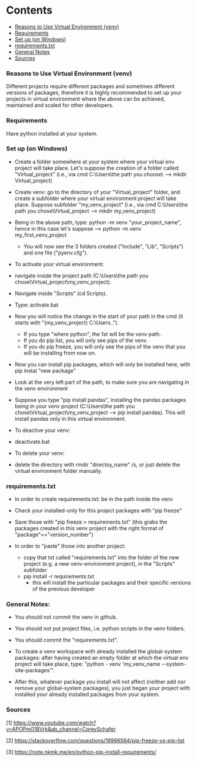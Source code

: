 Contents
=======================

* [Reasons to Use Virtual Environment (venv)](https://github.com/dimi-fn/Various-Data-Science-Scripts/tree/main/Virtual_Env#reasons-to-use-virtual-environment-venv)
* [Requirements](https://github.com/dimi-fn/Various-Data-Science-Scripts/tree/main/Virtual_Env#requirements)
* [Set up (on Windows)](https://github.com/dimi-fn/Various-Data-Science-Scripts/tree/main/Virtual_Env#set-up-on-windows)
* [requirements.txt](https://github.com/dimi-fn/Various-Data-Science-Scripts/tree/main/Virtual_Env#requirementstxt)
* [General Notes](https://github.com/dimi-fn/Various-Data-Science-Scripts/tree/main/Virtual_Env#general-notes)
* [Sources](https://github.com/dimi-fn/Various-Data-Science-Scripts/tree/main/Virtual_Env#sources)


### Reasons to Use Virtual Environment (venv)

Different projects require different packages and sometimes different versions of packages, therefore it is highly recommended to set up your projects in virtual environment where the above can be achieved, maintained and scaled for other developers.

### Requirements

Have python installed at your system.

### Set up (on Windows)

- Create a folder somewhere at your system where your virtual env project will take place. Let's suppose the creation 
of a folder called: "Virtual_project" (i.e., via cmd C:\Users\the path you choose\ --> mkdir Virtual_project)

- Create venv: go to the directory of your "Virtual_project" folder, and create a subfolder where your virtual environment project will take place. Suppose subfolder "my_venv_project" (i.e., via cmd C:\Users\the path you chose\Virtual_project --> mkdir my_venv_project)

- Being in the above path, type: python -m venv "your_project_name", hence in this case let's suppose --> python -m venv my_first_venv_project
    * You will now see the 3 folders created ("Include", "Lib", "Scripts") and one file ("pyenv.cfg").

- To activate your virtual environment: 
* navigate inside the project path (C:\Users\the path you chose\Virtual_project\my_venv_project).
* Navigate inside "Scripts" (cd Scripts).
* Type: activate.bat
* Now you will notice the change in the start of your path in the cmd (it starts with "(my_venv_project) C:\Users\..\").
        
    * If you type "where python", the 1st will be the venv path.
    * If you do pip list, you will only see pips of the venv.
    * If you do pip freeze, you will only see the pips of the venv that you will be installing from now on.

- Now you can install pip packages, which will only be installed here, with pip instal "new package"

* Look at the very left part of the path, to make sure you are navigating in the venv environment

* Suppose you type "pip install pandas", installing the pandas packages being in your venv project (C:\Users\the path you chose\Virtual_project\my_venv_project  --> pip install pandas). This will install pandas only in this virtual environment.

- To deactive your venv:
* deactivate.bat

- To delete your venv:
* delete the directory with rmdir "directoy_name" /s, or just delete the virtual environment folder manually.

### requirements.txt

* In order to create requirements.txt: be in the path inside the venv
* Check your installed-only for this project packages with "pip freeze"
* Save those with "pip freeze > requirements.txt" (this grabs the packages created in this venv project
with the right format of "package"=="version_number")

* In order to "paste" those into another project:
	* copy that txt called "requirements.txt" into the folder of the new project (e.g. a new venv-environment project), in the "Scripts" subfolder
	* pip install -r requirements.txt
		* this will install the particular packages and their specific versions of the previous developer

### General Notes:

- You should not commit the venv in github.

- You should not put project files, i.e. python scripts in the venv folders.

- You should commit the "requirements.txt".

- To create a venv workspace with already installed the global-system packages:
after having created an empty folder at which the virtual env project will take place, type: "python - venv 'my_venv_name --system-site-packages'".

* After this, whatever package you install will not affect (neither add nor remove your global-system packages), you just began your project with installed your already installed packages from your system.

### Sources

[1] https://www.youtube.com/watch?v=APOPm01BVrk&ab_channel=CoreySchafer

[2] https://stackoverflow.com/questions/18966564/pip-freeze-vs-pip-list

[3] https://note.nkmk.me/en/python-pip-install-requirements/